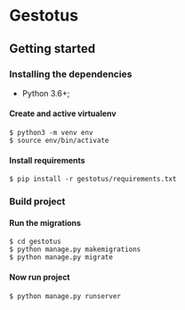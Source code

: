 # Gestotus

## Getting started

### Installing the dependencies
- Python 3.6+;

#### Create  and active virtualenv
```shell script
$ python3 -m venv env
$ source env/bin/activate
```
#### Install requirements
```shell script
$ pip install -r gestotus/requirements.txt
```

### Build project
#### Run the migrations
```shell script
$ cd gestotus
$ python manage.py makemigrations
$ python manage.py migrate
```
#### Now run project
```shell script
$ python manage.py runserver
```
